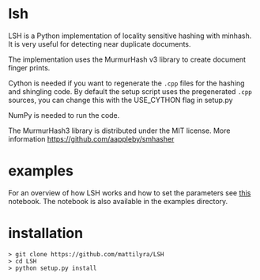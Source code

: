 lsh
===========

LSH is a Python implementation of locality sensitive hashing with minhash. It
is very useful for detecting near duplicate documents.

The implementation uses the MurmurHash v3 library to create document finger
prints.

Cython is needed if you want to regenerate the `.cpp` files for the hashing and
shingling code. By default the setup script uses the pregenerated `.cpp`
sources, you can change this with the USE_CYTHON flag in setup.py

NumPy is needed to run the code.

The MurmurHash3 library is distributed under the MIT license. More information
https://github.com/aappleby/smhasher


examples
============

For an overview of how LSH works and how to set the parameters see 
[this](http://nbviewer.jupyter.org/github/mattilyra/LSH/blob/master/examples/Introduction.ipynb)
notebook. The notebook is also available in the examples directory.

installation
============
```
> git clone https://github.com/mattilyra/LSH
> cd LSH
> python setup.py install
```
